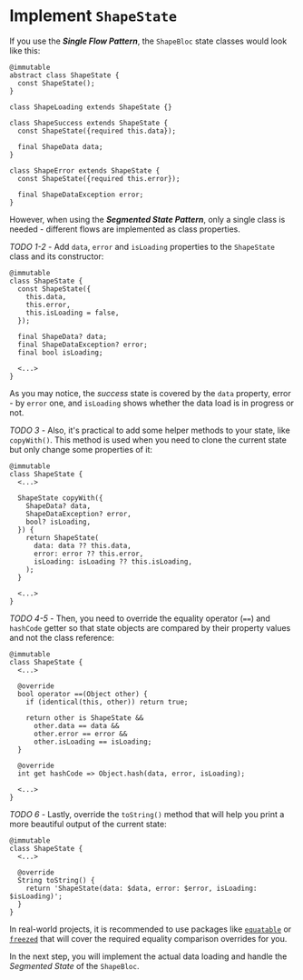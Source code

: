 # Implement `ShapeState`

If you use the **_Single Flow Pattern_**, the `ShapeBloc` state classes would look like this:

```
@immutable
abstract class ShapeState {
  const ShapeState();
}

class ShapeLoading extends ShapeState {}

class ShapeSuccess extends ShapeState {
  const ShapeState({required this.data});

  final ShapeData data;
}

class ShapeError extends ShapeState {
  const ShapeState({required this.error});

  final ShapeDataException error;
}
```

However, when using the **_Segmented State Pattern_**, only a single class is needed - different flows are implemented as class properties.

_TODO 1-2_ - Add `data`, `error` and `isLoading` properties to the `ShapeState` class and its constructor:

```
@immutable
class ShapeState {
  const ShapeState({
    this.data,
    this.error,
    this.isLoading = false,
  });

  final ShapeData? data;
  final ShapeDataException? error;
  final bool isLoading;

  <...>
}
```

As you may notice, the _success_ state is covered by the `data` property, error - by `error` one, and `isLoading` shows whether the data load is in progress or not.

_TODO 3_ - Also, it's practical to add some helper methods to your state, like `copyWith()`. This method is used when you need to clone the current state but only change some properties of it:

```
@immutable
class ShapeState {
  <...>

  ShapeState copyWith({
    ShapeData? data,
    ShapeDataException? error,
    bool? isLoading,
  }) {
    return ShapeState(
      data: data ?? this.data,
      error: error ?? this.error,
      isLoading: isLoading ?? this.isLoading,
    );
  }

  <...>
}
```

_TODO 4-5_ - Then, you need to override the equality operator (`==`) and `hashCode` getter so that state objects are compared by their property values and not the class reference:

```
@immutable
class ShapeState {
  <...>

  @override
  bool operator ==(Object other) {
    if (identical(this, other)) return true;

    return other is ShapeState &&
      other.data == data &&
      other.error == error &&
      other.isLoading == isLoading;
  }

  @override
  int get hashCode => Object.hash(data, error, isLoading);

  <...>
}
```

_TODO 6_ - Lastly, override the `toString()` method that will help you print a more beautiful output of the current state:

```
@immutable
class ShapeState {
  <...>

  @override
  String toString() {
    return 'ShapeState(data: $data, error: $error, isLoading: $isLoading)';
  }
}
```

In real-world projects, it is recommended to use packages like [`equatable`](https://pub.dev/packages/equatable) or [`freezed`](https://pub.dev/packages/freezed) that will cover the required equality comparison overrides for you.

In the next step, you will implement the actual data loading and handle the _Segmented State_ of the `ShapeBloc`.

<img alt="Google Analytics" src="https://www.google-analytics.com/collect?v=1&cid=1&t=pageview&ec=workshop&ea=open&dp=%3Fwebserver%3Dhttps%3A%2F%2Fdartpad-ws-segmented-state.web.app%23Step5&dt=implement_shape_state&tid=UA-226953365-1" style="width: 1px; height: 1px"/>
